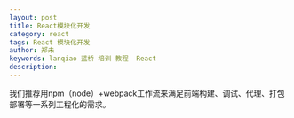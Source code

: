 ```yaml
---
layout: post
title: React模块化开发
category: react
tags: React 模块化开发
author: 郑未
keywords: lanqiao 蓝桥 培训 教程  React
description:
---
```


我们推荐用npm（node）+webpack工作流来满足前端构建、调试、代理、打包部署等一系列工程化的需求。

